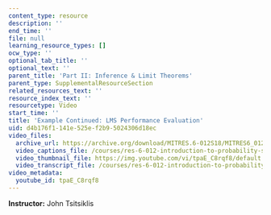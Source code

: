 ```yaml
---
content_type: resource
description: ''
end_time: ''
file: null
learning_resource_types: []
ocw_type: ''
optional_tab_title: ''
optional_text: ''
parent_title: 'Part II: Inference & Limit Theorems'
parent_type: SupplementalResourceSection
related_resources_text: ''
resource_index_text: ''
resourcetype: Video
start_time: ''
title: 'Example Continued: LMS Performance Evaluation'
uid: d4b176f1-141e-525e-f2b9-5024306d18ec
video_files:
  archive_url: https://archive.org/download/MITRES.6-012S18/MITRES6_012S18_L16-06_300k.mp4
  video_captions_file: /courses/res-6-012-introduction-to-probability-spring-2018/3f65b1db55735939b5fcfdbdaa3f5f9d_tpaE_C8rqf8.vtt
  video_thumbnail_file: https://img.youtube.com/vi/tpaE_C8rqf8/default.jpg
  video_transcript_file: /courses/res-6-012-introduction-to-probability-spring-2018/8f7d1bb06e9a91a741bb6b1003813660_tpaE_C8rqf8.pdf
video_metadata:
  youtube_id: tpaE_C8rqf8
---
```


**Instructor:** John Tsitsiklis




